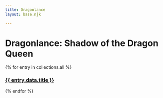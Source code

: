 ```yaml
---
title: Dragonlance
layout: base.njk

---
```


# Dragonlance: Shadow of the Dragon Queen

{% for entry in collections.all %}

<body>
    <h3><a href='{{ entry.data.slug }}/{{ entry }}'>{{ entry.data.title }}</a></h3>
</body>

{% endfor %}